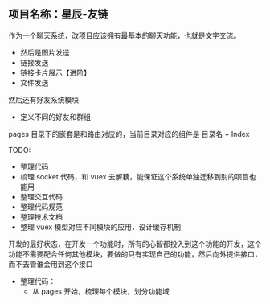 ## 项目名称：星辰-友链

作为一个聊天系统，改项目应该拥有最基本的聊天功能，也就是文字交流。

- 然后是图片发送
- 链接发送
- 链接卡片展示【进阶】
- 文件发送

然后还有好友系统模块

- 定义不同的好友和群组

pages 目录下的嵌套是和路由对应的，当前目录对应的组件是 目录名 + Index

TODO:

- 整理代码
- 梳理 socket 代码，和 vuex 去解藕，能保证这个系统单独迁移到别的项目也能用
- 整理交互代码
- 整理代码规范
- 整理技术文档
- 整理 vuex 模型对应不同模块的应用，设计缓存机制

开发的最好状态，在开发一个功能时，所有的心智都投入到这个功能的开发，这个功能不需要配合任何其他模块，要做的只有实现自己的功能，然后向外提供接口，而不去管谁会用到这个接口

- 整理代码：
  - 从 pages 开始，梳理每个模块，划分功能域
